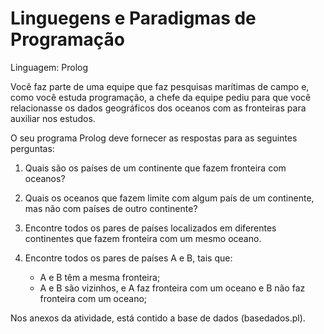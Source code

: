 # Linguegens e Paradigmas de Programação
Linguagem: Prolog

Você faz parte de uma equipe que faz pesquisas marítimas de campo e, como você estuda programação, a chefe da equipe pediu para que você relacionasse os dados geográficos dos oceanos com as fronteiras para auxiliar nos estudos.

O seu programa Prolog deve fornecer as respostas para as seguintes perguntas:

1) Quais são os países de um continente que fazem fronteira com oceanos?

2) Quais os oceanos que fazem limite com algum país de um continente, mas não com países de outro continente?
3) Encontre todos os pares de países localizados em diferentes continentes que fazem fronteira com um mesmo oceano.
4) Encontre todos os pares de países A e B, tais que:
    + A e B têm a mesma fronteira;
    + A e B são vizinhos, e A faz fronteira com um oceano e B não faz fronteira com um oceano;
  
Nos anexos da atividade, está contido a base de dados (basedados.pl).
